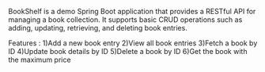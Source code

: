 BookShelf is a demo Spring Boot application that provides a RESTful API for managing a book collection.
It supports basic CRUD operations such as adding, updating, retrieving, and deleting book entries.

Features :
  1)Add a new book entry
  2)View all book entries
  3)Fetch a book by ID
  4)Update book details by ID
  5)Delete a book by ID
  6)Get the book with the maximum price
  
